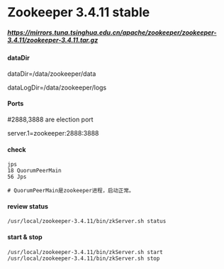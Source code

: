 # Zookeeper 3.4.11 stable 

##### https://mirrors.tuna.tsinghua.edu.cn/apache/zookeeper/zookeeper-3.4.11/zookeeper-3.4.11.tar.gz

#### dataDir
dataDir=/data/zookeeper/data

dataLogDir=/data/zookeeper/logs 


#### Ports

#2888,3888 are election port

server.1=zookeeper:2888:3888

#### check
~~~
jps
18 QuorumPeerMain                                                          
56 Jps 

# QuorumPeerMain是zookeeper进程，启动正常。
~~~

#### review status
~~~
/usr/local/zookeeper-3.4.11/bin/zkServer.sh status
~~~

#### start & stop
~~~
/usr/local/zookeeper-3.4.11/bin/zkServer.sh start
/usr/local/zookeeper-3.4.11/bin/zkServer.sh stop
~~~
